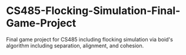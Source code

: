 # CS485-Flocking-Simulation-Final-Game-Project
Final game project for CS485 including flocking simulation via boid's algorithm including separation, alignment, and cohesion.
